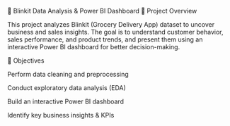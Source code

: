 🛒 Blinkit Data Analysis & Power BI Dashboard
📌 Project Overview

This project analyzes Blinkit (Grocery Delivery App) dataset to uncover business and sales insights.
The goal is to understand customer behavior, sales performance, and product trends, and present them using an interactive Power BI dashboard for better decision-making.

🎯 Objectives

Perform data cleaning and preprocessing

Conduct exploratory data analysis (EDA)

Build an interactive Power BI dashboard

Identify key business insights & KPIs
